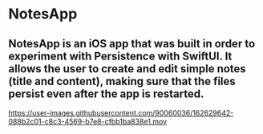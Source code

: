 # NotesApp

## NotesApp is an iOS app that was built in order to experiment with Persistence with SwiftUI. It allows the user to create and edit simple notes (title and content), making sure that the files persist even after the app is restarted.

https://user-images.githubusercontent.com/90060036/162629642-088b2c01-c8c3-4569-b7e8-cfbb1ba838e1.mov

